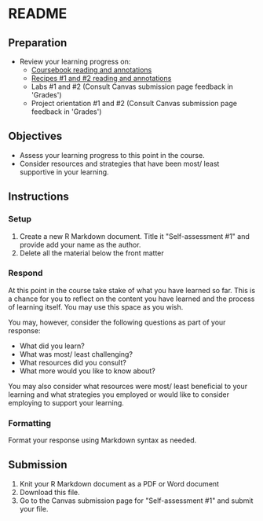 # README

<!-- REMEMBER:
You can preview a formatted version of this README.md document by clicking the 'Preview' button in the RStudio toolbar.
-->

## Preparation

- Review your learning progress on:
  - [Coursebook reading and annotations](https://lin380.github.io/coursebook/)
  - [Recipes #1 and #2 reading and annotations](https://lin380.github.io/tadr/articles/index.html)
  - Labs #1 and #2 (Consult Canvas submission page feedback in 'Grades')
  - Project orientation #1 and #2 (Consult Canvas submission page feedback in 'Grades')

## Objectives

- Assess your learning progress to this point in the course.
- Consider resources and strategies that have been most/ least supportive in your learning.

## Instructions

### Setup

1. Create a new R Markdown document. Title it "Self-assessment #1" and provide add your name as the author.
2. Delete all the material below the front matter

### Respond

At this point in the course take stake of what you have learned so far. This is a chance for you to reflect on the content you have learned and the process of learning itself. You may use this space as you wish. 

You may, however, consider the following questions as part of your response: 

- What did you learn?
- What was most/ least challenging?
- What resources did you consult? 
- What more would you like to know about?

You may also consider what resources were most/ least beneficial to your learning and what strategies you employed or would like to consider employing to support your learning.

### Formatting

Format your response using Markdown syntax as needed.

## Submission

1. Knit your R Markdown document as a PDF or Word document
2. Download this file.
3. Go to the Canvas submission page for "Self-assessment #1" and submit your file. 
